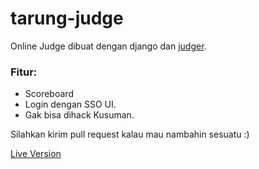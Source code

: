# tarung-judge
Online Judge dibuat dengan django dan [judger](https://github.com/ramadistra/judger).

### Fitur:
- Scoreboard
- Login dengan SSO UI.
- Gak bisa dihack Kusuman.

Silahkan kirim pull request kalau mau nambahin sesuatu :)


[Live Version](https://my-judge.herokuapp.com)
